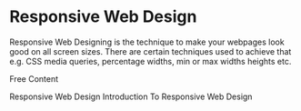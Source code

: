# Responsive Web Design

Responsive Web Designing is the technique to make your webpages look good on all screen sizes. There are certain techniques used to achieve that e.g. CSS media queries, percentage widths, min or max widths heights etc.

<ResourceGroupTitle>Free Content</ResourceGroupTitle>

<BadgeLink colorScheme='yellow' badgeText='Read' href='https://www.w3schools.com/css/css_rwd_intro.asp'>Responsive Web Design</BadgeLink>
<BadgeLink badgeText='Watch' href='https://www.youtube.com/watch?v=srvUrASNj0s'>Introduction To Responsive Web Design</BadgeLink>
